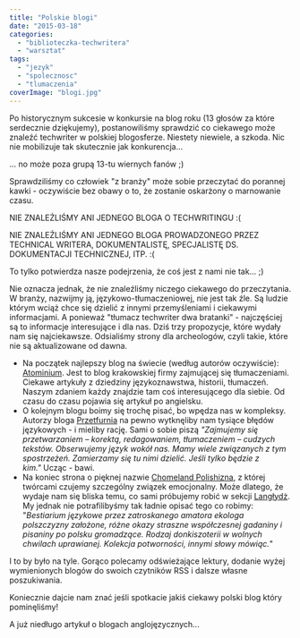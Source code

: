 ```yaml
---
title: "Polskie blogi"
date: "2015-03-18"
categories:
  - "biblioteczka-techwritera"
  - "warsztat"
tags:
  - "jezyk"
  - "spolecznosc"
  - "tlumaczenia"
coverImage: "blogi.jpg"
---
```


Po historycznym sukcesie w konkursie na blog roku (13 głosów za które serdecznie dziękujemy), postanowiliśmy sprawdzić co ciekawego może znaleźć techwriter w polskiej blogosferze. Niestety niewiele, a szkoda. Nic nie mobilizuje tak skutecznie jak konkurencja...

... no może poza grupą 13-tu wiernych fanów ;)

Sprawdziliśmy co człowiek "z branży" może sobie przeczytać do porannej kawki - oczywiście bez obawy o to, że zostanie oskarżony o marnowanie czasu.

NIE ZNALEŹLIŚMY ANI JEDNEGO BLOGA O TECHWRITINGU :(

NIE ZNALEŹLIŚMY ANI JEDNEGO BLOGA PROWADZONEGO PRZEZ TECHNICAL WRITERA, DOKUMENTALISTĘ, SPECJALISTĘ DS. DOKUMENTACJI TECHNICZNEJ, ITP. :(

To tylko potwierdza nasze podejrzenia, że coś jest z nami nie tak... ;)

Nie oznacza jednak, że nie znaleźliśmy niczego ciekawego do przeczytania. W branży, nazwijmy ją, językowo-tłumaczeniowej, nie jest tak źle. Są ludzie którym wciąż chce się dzielić z innymi przemyśleniami i ciekawymi informacjami. A ponieważ "tłumacz techwriter dwa bratanki" - najczęściej są to informacje interesujące i dla nas. Dziś trzy propozycje, które wydały nam się najciekawsze. Odsialiśmy strony dla archeologów, czyli takie, które nie są aktualizowane od dawna.

- Na początek najlepszy blog na świecie (według autorów oczywiście): [Atominium](http://blog.atominium.com/). Jest to blog krakowskiej firmy zajmującej się tłumaczeniami. Ciekawe artykuły z dziedziny językoznawstwa, historii, tłumaczeń. Naszym zdaniem każdy znajdzie tam coś interesującego dla siebie. Od czasu do czasu pojawia się artykuł po angielsku.
- O kolejnym blogu boimy się trochę pisać, bo wpędza nas w kompleksy. Autorzy bloga [Przetfurnia](http://pszetfurnia.blogspot.com/) na pewno wytknęliby nam tysiące błędów językowych - i mieliby rację. Sami o sobie piszą *"Zajmujemy się przetwarzaniem – korektą, redagowaniem, tłumaczeniem – cudzych tekstów. Obserwujemy język wokół nas. Mamy wiele związanych z tym spostrzeżeń. Zamierzamy się tu nimi dzielić. Jeśli tylko będzie z kim."* Ucząc - bawi.
- Na koniec strona o pięknej nazwie [Chomeland Polishizna](http://polishizna.blox.pl/html), z której twórcami czujemy szczególny związek emocjonalny. Może dlatego, że wydaje nam się bliska temu, co sami próbujemy robić w sekcji [Langłydż](http://techwriter.pl/category/langlydz/). My jednak nie potrafilibyśmy tak ładnie opisać tego co robimy: "_Bestiarium językowe przez zatroskanego amatora ekologa polszczyzny założone, różne okazy straszne współczesnej gadaniny i pisaniny po polsku gromadzące. Rodzaj donkiszoterii w wolnych chwilach uprawianej. Kolekcja potworności, innymi słowy mówiąc._"

I to by było na tyle. Gorąco polecamy odświeżające lektury, dodanie wyżej wymienionych blogów do swoich czytników RSS i dalsze własne poszukiwania.

Koniecznie dajcie nam znać jeśli spotkacie jakiś ciekawy polski blog który pominęliśmy!

A już niedługo artykuł o blogach anglojęzycznych...
